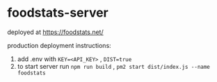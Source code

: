 # foodstats-server

deployed at https://foodstats.net/

production deployment instructions:
1. add .env with `KEY=<API_KEY>` , `DIST=true`
2. to start server run `npm run build` , `pm2 start dist/index.js --name foodstats`
